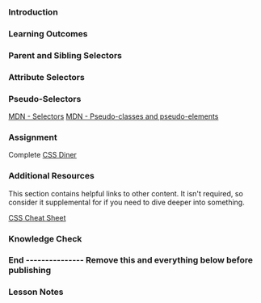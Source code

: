 ### Introduction

### Learning Outcomes

### Parent and Sibling Selectors

### Attribute Selectors

### Pseudo-Selectors

[MDN - Selectors](https://developer.mozilla.org/en-US/docs/Learn/CSS/Building_blocks/Selectors)
[MDN - Pseudo-classes and pseudo-elements](https://developer.mozilla.org/en-US/docs/Learn/CSS/Building_blocks/Selectors/Pseudo-classes_and_pseudo-elements)

### Assignment

Complete [CSS Diner](https://flukeout.github.io/)

### Additional Resources

This section contains helpful links to other content. It isn't required, so consider it supplemental for if you need to dive deeper into something.

[CSS Cheat Sheet](https://websitesetup.org/wp-content/uploads/2019/11/wsu-css-cheat-sheet-gdocs.pdf)

### Knowledge Check

### End --------------- Remove this and everything below before publishing

### Lesson Notes
